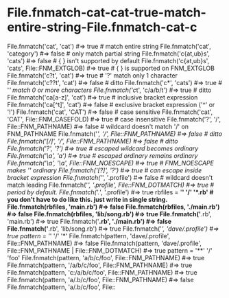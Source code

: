 # File.fnmatch-cat-cat-true-match-entire-string-File.fnmatch-cat-c
File.fnmatch('cat',       'cat')        #=> true  # match entire string File.fnmatch('cat',       'category')   #=> false # only match partial string  File.fnmatch('c{at,ub}s', 'cats')                    #=> false # { } isn't supported by default File.fnmatch('c{at,ub}s', 'cats', File::FNM_EXTGLOB) #=> true  # { } is supported on FNM_EXTGLOB  File.fnmatch('c?t',     'cat')          #=> true  # '?' match only 1 character File.fnmatch('c??t',    'cat')          #=> false # ditto File.fnmatch('c*',      'cats')         #=> true  # '*' match 0 or more characters File.fnmatch('c*t',     'c/a/b/t')      #=> true  # ditto File.fnmatch('ca[a-z]', 'cat')          #=> true  # inclusive bracket expression File.fnmatch('ca[^t]',  'cat')          #=> false # exclusive bracket expression ('^' or '!')  File.fnmatch('cat', 'CAT')                     #=> false # case sensitive File.fnmatch('cat', 'CAT', File::FNM_CASEFOLD) #=> true  # case insensitive  File.fnmatch('?',   '/', File::FNM_PATHNAME)  #=> false # wildcard doesn't match '/' on FNM_PATHNAME File.fnmatch('*',   '/', File::FNM_PATHNAME)  #=> false # ditto File.fnmatch('[/]', '/', File::FNM_PATHNAME)  #=> false # ditto  File.fnmatch('\?',   '?')                       #=> true  # escaped wildcard becomes ordinary File.fnmatch('\a',   'a')                       #=> true  # escaped ordinary remains ordinary File.fnmatch('\a',   '\a', File::FNM_NOESCAPE)  #=> true  # FNM_NOESCAPE makes '\' ordinary File.fnmatch('[\?]', '?')                       #=> true  # can escape inside bracket expression  File.fnmatch('*',   '.profile')                      #=> false # wildcard doesn't match leading File.fnmatch('*',   '.profile', File::FNM_DOTMATCH)  #=> true  # period by default. File.fnmatch('.*',  '.profile')                      #=> true  rbfiles = '**' '/' '*.rb' # you don't have to do like this. just write in single string. File.fnmatch(rbfiles, 'main.rb')                    #=> false File.fnmatch(rbfiles, './main.rb')                  #=> false File.fnmatch(rbfiles, 'lib/song.rb')                #=> true File.fnmatch('**.rb', 'main.rb')                    #=> true File.fnmatch('**.rb', './main.rb')                  #=> false File.fnmatch('**.rb', 'lib/song.rb')                #=> true File.fnmatch('*',           'dave/.profile')                      #=> true  pattern = '*' '/' '*' File.fnmatch(pattern, 'dave/.profile', File::FNM_PATHNAME)  #=> false File.fnmatch(pattern, 'dave/.profile', File::FNM_PATHNAME | File::FNM_DOTMATCH) #=> true  pattern = '**' '/' 'foo' File.fnmatch(pattern, 'a/b/c/foo', File::FNM_PATHNAME)     #=> true File.fnmatch(pattern, '/a/b/c/foo', File::FNM_PATHNAME)    #=> true File.fnmatch(pattern, 'c:/a/b/c/foo', File::FNM_PATHNAME)  #=> true File.fnmatch(pattern, 'a/.b/c/foo', File::FNM_PATHNAME)    #=> false File.fnmatch(pattern, 'a/.b/c/foo', File::
